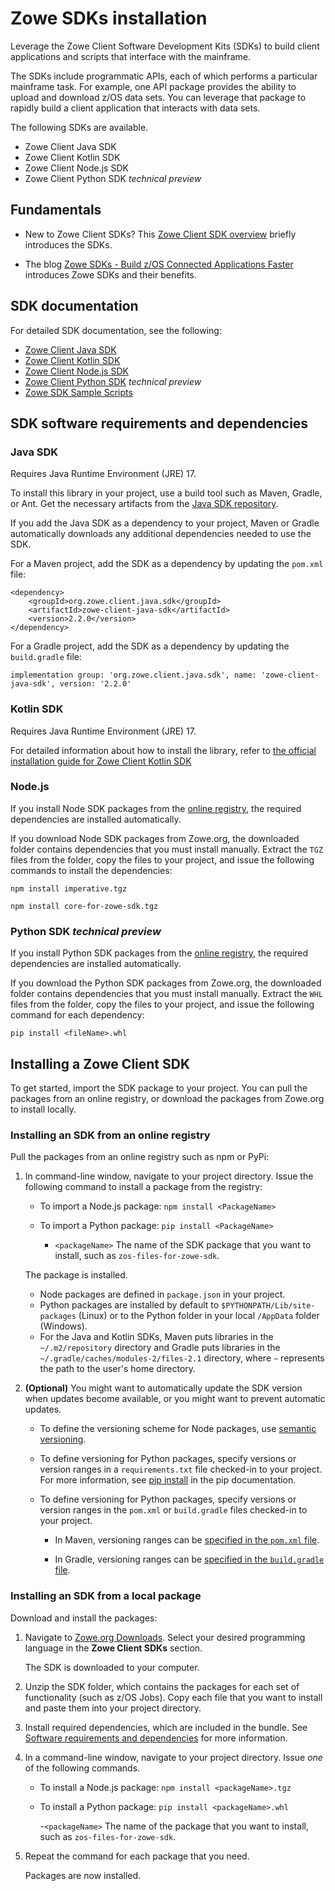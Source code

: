 # Zowe SDKs installation

Leverage the Zowe Client Software Development Kits (SDKs) to build client applications and scripts that interface with the mainframe.

The SDKs include programmatic APIs, each of which performs a particular mainframe task. For example, one API package provides the ability to upload and download z/OS data sets. You can leverage that package to rapidly build a client application that interacts with data sets.

The following SDKs are available.
- Zowe Client Java SDK
- Zowe Client Kotlin SDK
- Zowe Client Node.js SDK
- Zowe Client Python SDK *technical preview*

## Fundamentals

- New to Zowe Client SDKs? This [Zowe Client SDK overview](overview.md#zowe-client-software-development-kits-sdks) briefly introduces the SDKs.

- The blog [Zowe SDKs - Build z/OS Connected Applications Faster](https://medium.com/zowe/zowe-sdks-build-z-os-connected-applications-faster-b786ba7bb0d9) introduces Zowe SDKs and their benefits.

## SDK documentation

For detailed SDK documentation, see the following:
- [Zowe Client Java SDK](https://github.com/Zowe-Java-SDK)
- [Zowe Client Kotlin SDK](https://zowe.github.io/zowe-client-kotlin-sdk/)
- [Zowe Client Node.js SDK](https://docs.zowe.org/stable/typedoc/index.html)
- [Zowe Client Python SDK](https://zowe-client-python-sdk.readthedocs.io/en/latest/) *technical preview*
- [Zowe SDK Sample Scripts](https://github.com/zowe/zowe-sdk-sample-scripts/)

## SDK software requirements and dependencies

### Java SDK

Requires Java Runtime Environment (JRE) 17.

To install this library in your project, use a build tool such as Maven, Gradle, or Ant. Get the necessary artifacts from the [Java SDK repository](https://mvnrepository.com/artifact/org.zowe.client.java.sdk/zowe-client-java-sdk).

If you add the Java SDK as a dependency to your project, Maven or Gradle automatically downloads any additional dependencies needed to use the SDK.

For a Maven project, add the SDK as a dependency by updating the `pom.xml` file:

```
<dependency>
    <groupId>org.zowe.client.java.sdk</groupId>
    <artifactId>zowe-client-java-sdk</artifactId>
    <version>2.2.0</version>
</dependency>  
```

For a Gradle project, add the SDK as a dependency by updating the `build.gradle` file:

```
implementation group: 'org.zowe.client.java.sdk', name: 'zowe-client-java-sdk', version: '2.2.0'  
```

### Kotlin SDK

Requires Java Runtime Environment (JRE) 17.

For detailed information about how to install the library, refer to [the official installation guide for Zowe Client Kotlin SDK](https://zowe.github.io/zowe-client-kotlin-sdk/#installation)

### Node.js

If you install Node SDK packages from the [online registry](#installing-an-sdk-from-an-online-registry), the required dependencies are installed automatically.

If you download Node SDK packages from Zowe.org, the downloaded folder contains dependencies that you must install manually. Extract the `TGZ` files from the folder, copy the files to your project, and issue the following commands to install the dependencies:

```
npm install imperative.tgz
```

```
npm install core-for-zowe-sdk.tgz
```

### Python SDK *technical preview*

If you install Python SDK packages from the [online registry](#installing-an-sdk-from-an-online-registry), the required dependencies are installed automatically.

If you download the Python SDK packages from Zowe.org, the downloaded folder contains dependencies that you must install manually. Extract the `WHL` files from the folder, copy the files to your project, and issue the following command for each dependency:

```
pip install <fileName>.whl
```

## Installing a Zowe Client SDK

To get started, import the SDK package to your project. You can pull the packages from an online registry, or download the packages from Zowe.org to install locally.

### Installing an SDK from an online registry

Pull the packages from an online registry such as npm or PyPi:

1. In command-line window, navigate to your project directory. Issue the following command to install a package from the registry:

   - To import a Node.js package: `npm install <PackageName>`
   - To import a Python package: `pip install <PackageName>`

      - `<packageName>`
      The name of the SDK package that you want to install, such as `zos-files-for-zowe-sdk`.

    The package is installed.
      
      - Node packages are defined in `package.json` in your project.
      - Python packages are installed by default to `$PYTHONPATH/Lib/site-packages` (Linux) or to the Python folder in your local `/AppData` folder (Windows).
      - For the Java and Kotlin SDKs, Maven puts libraries in the `~/.m2/repository` directory and Gradle puts libraries in the `~/.gradle/caches/modules-2/files-2.1` directory, where `~` represents the path to the user's home directory.

2. **(Optional)** You might want to automatically update the SDK version when updates become available, or you might want to prevent automatic updates.

    - To define the versioning scheme for Node packages, use [semantic versioning](https://docs.npmjs.com/about-semantic-versioning).

    - To define versioning for Python packages, specify versions or version ranges in a `requirements.txt` file checked-in to your project. For more information, see [pip install](https://pip.pypa.io/en/stable/cli/pip_install/) in the pip documentation.

   - To define versioning for Python packages, specify versions or version ranges in the `pom.xml` or `build.gradle` files checked-in to your project.
   
      - In Maven, versioning ranges can be [specified in the `pom.xml` file](https://cwiki.apache.org/confluence/display/MAVENOLD/Dependency+Mediation+and+Conflict+Resolution#DependencyMediationandConflictResolution-DependencyVersionRanges).

      - In Gradle, versioning ranges can be [specified in the `build.gradle` file](https://docs.gradle.org/current/userguide/single_versions.html).

### Installing an SDK from a local package

Download and install the packages:

1. Navigate to [Zowe.org Downloads](https://www.zowe.org/download.html). Select your desired programming language in the **Zowe Client SDKs** section.

   The SDK is downloaded to your computer.

2. Unzip the SDK folder, which contains the packages for each set of functionality (such as z/OS Jobs). Copy each file that you want to install and paste them into your project directory.

3. Install required dependencies, which are included in the bundle. See [Software requirements and dependencies](#sdk-software-requirements-and-dependencies) for more information.

4. In a command-line window, navigate to your project directory. Issue *one* of the following commands.

   - To install a Node.js package: `npm install <packageName>.tgz`
   - To install a Python package: `pip install <packageName>.whl`

      -`<packageName>`
      The name of the package that you want to install, such as `zos-files-for-zowe-sdk`.

5. Repeat the command for each package that you need.

    Packages are now installed.
